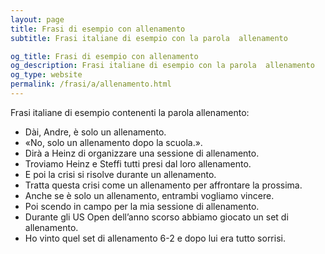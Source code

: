 ```yaml
---
layout: page
title: Frasi di esempio con allenamento 
subtitle: Frasi italiane di esempio con la parola  allenamento

og_title: Frasi di esempio con allenamento 
og_description: Frasi italiane di esempio con la parola  allenamento
og_type: website
permalink: /frasi/a/allenamento.html
---
```


Frasi italiane di esempio contenenti la parola allenamento:


- Dài, Andre, è solo un allenamento.
- «No, solo un allenamento dopo la scuola.».
- Dirà a Heinz di organizzare una sessione di allenamento.
- Troviamo Heinz e Steffi tutti presi dal loro allenamento.
- E poi la crisi si risolve durante un allenamento.
- Tratta questa crisi come un allenamento per affrontare la prossima.
- Anche se è solo un allenamento, entrambi vogliamo vincere.
- Poi scendo in campo per la mia sessione di allenamento.
- Durante gli US Open dell’anno scorso abbiamo giocato un set di allenamento.
- Ho vinto quel set di allenamento 6-2 e dopo lui era tutto sorrisi.
